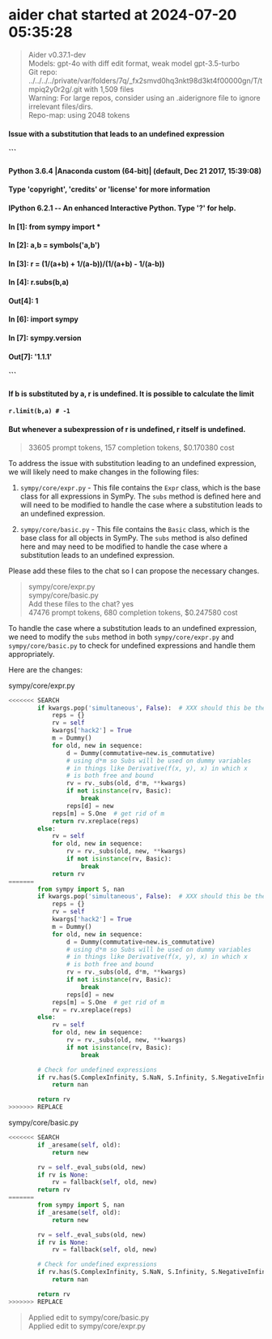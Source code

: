 
# aider chat started at 2024-07-20 05:35:28

> Aider v0.37.1-dev  
> Models: gpt-4o with diff edit format, weak model gpt-3.5-turbo  
> Git repo: ../../../../private/var/folders/7q/_fx2smvd0hq3nkt98d3kt4f00000gn/T/tmpiq2y0r2g/.git with 1,509 files  
> Warning: For large repos, consider using an .aiderignore file to ignore irrelevant files/dirs.  
> Repo-map: using 2048 tokens  

#### Issue with a substitution that leads to an undefined expression  
#### ```  
#### Python 3.6.4 |Anaconda custom (64-bit)| (default, Dec 21 2017, 15:39:08)   
#### Type 'copyright', 'credits' or 'license' for more information  
#### IPython 6.2.1 -- An enhanced Interactive Python. Type '?' for help.  
####   
#### In [1]: from sympy import *  
####   
#### In [2]: a,b = symbols('a,b')  
####   
#### In [3]: r = (1/(a+b) + 1/(a-b))/(1/(a+b) - 1/(a-b))  
####   
#### In [4]: r.subs(b,a)  
#### Out[4]: 1  
####   
#### In [6]: import sympy  
####   
#### In [7]: sympy.__version__  
#### Out[7]: '1.1.1'  
#### ```  
####   
#### If b is substituted by a, r is undefined. It is possible to calculate the limit  
#### `r.limit(b,a) # -1`  
####   
#### But whenever a subexpression of r is undefined, r itself is undefined.  
> 33605 prompt tokens, 157 completion tokens, $0.170380 cost  

To address the issue with substitution leading to an undefined expression, we will likely need to make changes in the following files:

1. `sympy/core/expr.py` - This file contains the `Expr` class, which is the base class for all expressions in SymPy. The `subs` method is defined here and will need to be modified to handle the case where a substitution leads to an undefined expression.

2. `sympy/core/basic.py` - This file contains the `Basic` class, which is the base class for all objects in SymPy. The `subs` method is also defined here and may need to be modified to handle the case where a substitution leads to an undefined expression.

Please add these files to the chat so I can propose the necessary changes.

> sympy/core/expr.py  
> sympy/core/basic.py  
> Add these files to the chat? yes  
> 47476 prompt tokens, 680 completion tokens, $0.247580 cost  

To handle the case where a substitution leads to an undefined expression, we need to modify the `subs` method in both `sympy/core/expr.py` and `sympy/core/basic.py` to check for undefined expressions and handle them appropriately.

Here are the changes:

sympy/core/expr.py
```python
<<<<<<< SEARCH
        if kwargs.pop('simultaneous', False):  # XXX should this be the default for dict subs?
            reps = {}
            rv = self
            kwargs['hack2'] = True
            m = Dummy()
            for old, new in sequence:
                d = Dummy(commutative=new.is_commutative)
                # using d*m so Subs will be used on dummy variables
                # in things like Derivative(f(x, y), x) in which x
                # is both free and bound
                rv = rv._subs(old, d*m, **kwargs)
                if not isinstance(rv, Basic):
                    break
                reps[d] = new
            reps[m] = S.One  # get rid of m
            return rv.xreplace(reps)
        else:
            rv = self
            for old, new in sequence:
                rv = rv._subs(old, new, **kwargs)
                if not isinstance(rv, Basic):
                    break
            return rv
=======
        from sympy import S, nan
        if kwargs.pop('simultaneous', False):  # XXX should this be the default for dict subs?
            reps = {}
            rv = self
            kwargs['hack2'] = True
            m = Dummy()
            for old, new in sequence:
                d = Dummy(commutative=new.is_commutative)
                # using d*m so Subs will be used on dummy variables
                # in things like Derivative(f(x, y), x) in which x
                # is both free and bound
                rv = rv._subs(old, d*m, **kwargs)
                if not isinstance(rv, Basic):
                    break
                reps[d] = new
            reps[m] = S.One  # get rid of m
            rv = rv.xreplace(reps)
        else:
            rv = self
            for old, new in sequence:
                rv = rv._subs(old, new, **kwargs)
                if not isinstance(rv, Basic):
                    break

        # Check for undefined expressions
        if rv.has(S.ComplexInfinity, S.NaN, S.Infinity, S.NegativeInfinity):
            return nan

        return rv
>>>>>>> REPLACE
```

sympy/core/basic.py
```python
<<<<<<< SEARCH
        if _aresame(self, old):
            return new

        rv = self._eval_subs(old, new)
        if rv is None:
            rv = fallback(self, old, new)
        return rv
=======
        from sympy import S, nan
        if _aresame(self, old):
            return new

        rv = self._eval_subs(old, new)
        if rv is None:
            rv = fallback(self, old, new)

        # Check for undefined expressions
        if rv.has(S.ComplexInfinity, S.NaN, S.Infinity, S.NegativeInfinity):
            return nan

        return rv
>>>>>>> REPLACE
```

> Applied edit to sympy/core/basic.py  
> Applied edit to sympy/core/expr.py  
